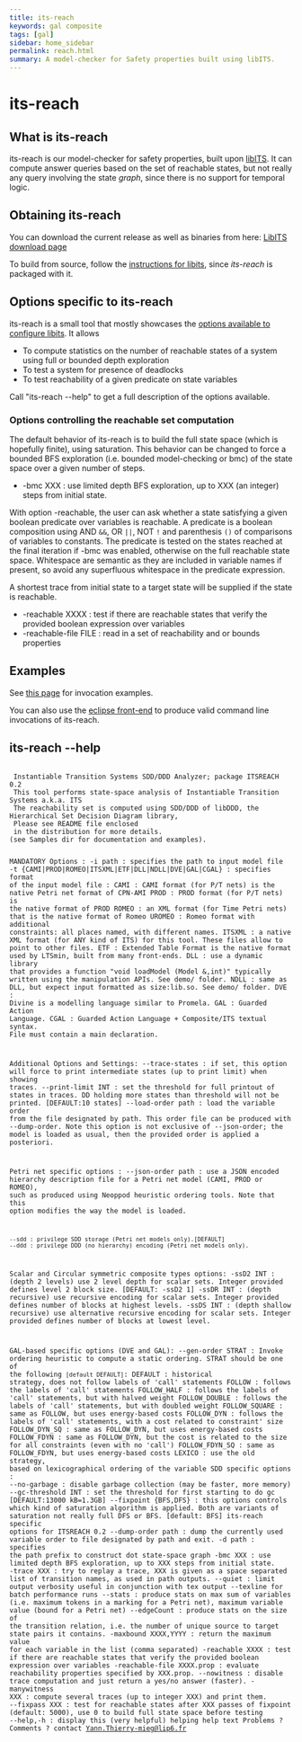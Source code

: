```yaml
---
title: its-reach
keywords: gal composite
tags: [gal]
sidebar: home_sidebar
permalink: reach.html
summary: A model-checker for Safety properties built using libITS.
---
```


# its-reach 

## What is its-reach

its-reach is our model-checker for safety properties, built upon [libITS](libits.md).
It can compute answer queries based on the set of reachable states, but not 
really any query involving the state _graph_, since there is no support for 
temporal logic.

## Obtaining its-reach

You can download the current release as well as binaries from here: [LibITS download page](https://lip6.github.io/libITS/)

To build from source, follow the [instructions for libits](libits.html#obtaining-the-latest-development-version), since _its-reach_ is packaged with it.
 
## Options specific to its-reach

its-reach is a small tool that mostly showcases the [options available to configure libits](libits.md#common-options-of-its-tools). It allows

*   To compute statistics on the number of reachable states of a system using full or bounded depth exploration
*   To test a system for presence of deadlocks
*   To test reachability of a given predicate on state variables

Call "its-reach --help" to get a full description of the options available.

### Options controlling the reachable set computation

The default behavior of its-reach is to build the full state space (which is hopefully finite), using saturation. This behavior can be changed to force a bounded BFS exploration (i.e. bounded model-checking or bmc) of the state space over a given number of steps.

*   -bmc XXX : use limited depth BFS exploration, up to XXX (an integer) steps from initial state.

With option -reachable, the user can ask whether a state satisfying a given boolean predicate over variables is reachable. 
A predicate is a boolean composition using AND `&&`, OR `||`, NOT `!` and parenthesis `()` of comparisons of variables to constants. 
The predicate is tested on the states reached at the final iteration if -bmc was enabled, otherwise on the full reachable state space. 
Whitespace are semantic as they are included in variable names if present, so avoid any superfluous whitespace in the predicate expression. 

A shortest trace from initial state to a target state will be supplied if the state is reachable.

*   -reachable XXXX : test if there are reachable states that verify the provided boolean expression over variables
*   -reachable-file FILE : read in a set of reachability and or bounds properties 

## Examples

See [this page](https://github.com/lip6/libITS/blob/master/tests/tests.def) for invocation examples.

You can also use the [eclipse front-end](running.md) to produce valid command line invocations of its-reach.

## its-reach --help

<code>
 Instantiable Transition Systems SDD/DDD Analyzer; package ITSREACH 0.2
 This tool performs state-space analysis of Instantiable Transition Systems a.k.a. ITS 
 The reachability set is computed using SDD/DDD of libDDD, the Hierarchical Set Decision Diagram library, 
 Please see README file enclosed 
 in the distribution for more details.
(see Samples dir for documentation and examples). 
 
MANDATORY Options :
    -i path : specifies the path to input model file
    -t {CAMI|PROD|ROMEO|ITSXML|ETF|DLL|NDLL|DVE|GAL|CGAL} : specifies format of the input model file : 
             CAMI : CAMI format (for P/T nets) is the native Petri net format of CPN-AMI
             PROD : PROD format (for P/T nets) is the native format of PROD
             ROMEO : an XML format (for Time Petri nets) that is the native format of Romeo
             UROMEO : Romeo format with additional constraints: all places named, with different names.
             ITSXML : a native XML format (for ANY kind of ITS) for this tool. These files allow to point to other files.
             ETF : Extended Table Format is the native format used by LTSmin, built from many front-ends.
             DLL : use a dynamic library that provides a function "void loadModel (Model &,int)" typically written using the manipulation APIs. See demo/ folder.
             NDLL : same as DLL, but expect input formatted as size:lib.so. See demo/ folder.
             DVE : Divine is a modelling language similar to Promela.
             GAL : Guarded Action Language.
             CGAL : Guarded Action Language + Composite/ITS textual syntax. File must contain a main declaration.

Additional Options and Settings:
    --trace-states : if set, this option will force to print intermediate states (up to print limit) when showing traces. 
    --print-limit INT : set the threshold for full printout of states in traces. DD holding more states than threshold will not be printed. [DEFAULT:10 states]
    --load-order path : load the variable order from the file designated by path. This order file can be produced with --dump-order. Note this option is not exclusive of --json-order; the model is loaded as usual, then the provided order is applied a posteriori. 

Petri net specific options :
    --json-order path : use a JSON encoded hierarchy description file for a Petri net model (CAMI, PROD or ROMEO), such as produced using Neoppod heuristic ordering tools. Note that this option modifies the way the model is loaded. 
 
    --sdd : privilege SDD storage (Petri net models only).[DEFAULT]
    --ddd : privilege DDD (no hierarchy) encoding (Petri net models only).

Scalar and Circular symmetric composite types options:
    -ssD2 INT : (depth 2 levels) use 2 level depth for scalar sets. Integer provided defines level 2 block size. [DEFAULT: -ssD2 1]
    -ssDR INT : (depth recursive) use recursive encoding for scalar sets. Integer provided defines number of blocks at highest levels.
    -ssDS INT : (depth shallow recursive) use alternative recursive encoding for scalar sets. Integer provided defines number of blocks at lowest level.


GAL-based specific options (DVE and GAL):
    --gen-order STRAT :  Invoke ordering heuristic to compute a static ordering.
                         STRAT should be one of the following `[default DEFAULT]`:
       DEFAULT         : historical strategy, does not follow labels of 'call' statements
       FOLLOW          : follows the labels of 'call' statements
       FOLLOW_HALF     : follows the labels of 'call' statements, but with halved weight
       FOLLOW_DOUBLE   : follows the labels of 'call' statements, but with doubled weight
       FOLLOW_SQUARE   : same as FOLLOW, but uses energy-based costs
       FOLLOW_DYN      : follows the labels of 'call' statements, with a cost related to constraint' size
       FOLLOW_DYN_SQ   : same as FOLLOW_DYN, but uses energy-based costs
       FOLLOW_FDYN     : same as FOLLOW_DYN, but the cost is related to the size for all constraints (even with no 'call')
       FOLLOW_FDYN_SQ  : same as FOLLOW_FDYN, but uses energy-based costs
       LEXICO          : use the old strategy, based on lexicographical ordering of the variable
 SDD specific options : 
    --no-garbage : disable garbage collection (may be faster, more memory)
    --gc-threshold INT : set the threshold for first starting to do gc [DEFAULT:13000 kB=1.3GB]
    --fixpoint {BFS,DFS} : this options controls which kind of saturation algorithm is applied. Both are variants of saturation not really full DFS or BFS. [default: BFS]
its-reach specific options for ITSREACH 0.2
    --dump-order path : dump the currently used variable order to file designated by path and exit. 
    -d path : specifies the path prefix to construct dot state-space graph
    -bmc XXX : use limited depth BFS exploration, up to XXX steps from initial state.
    -trace XXX : try to replay a trace, XXX is given as a space separated list of transition names, as used in path outputs.
    --quiet : limit output verbosity useful in conjunction with tex output --texline for batch performance runs
    --stats : produce stats on max sum of variables (i.e. maximum tokens in a marking for a Petri net), maximum variable value (bound for a Petri net)
    --edgeCount : produce stats on the size of the transition relation, i.e. the number of unique source to target state pairs it contains.
    -maxbound XXXX,YYYY : return the maximum value for each variable in the list (comma separated)
    -reachable XXXX : test if there are reachable states that verify the provided boolean expression over variables
    -reachable-file XXXX.prop : evaluate reachability properties specified by XXX.prop.
    --nowitness : disable trace computation and just return a yes/no answer (faster).
    -manywitness XXX : compute several traces (up to integer XXX) and print them.
    --fixpass XXX : test for reachable states after XXX passes of fixpoint (default: 5000), use 0 to build full state space before testing
    --help,-h : display this (very helpful) helping help text
Problems ? Comments ? contact Yann.Thierry-mieg@lip6.fr
</code>